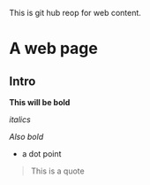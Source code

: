 
This is git hub reop for web content.



# A web page

## Intro

**This will be bold**

*italics*

_Also bold_

* a dot point

> This is a quote
